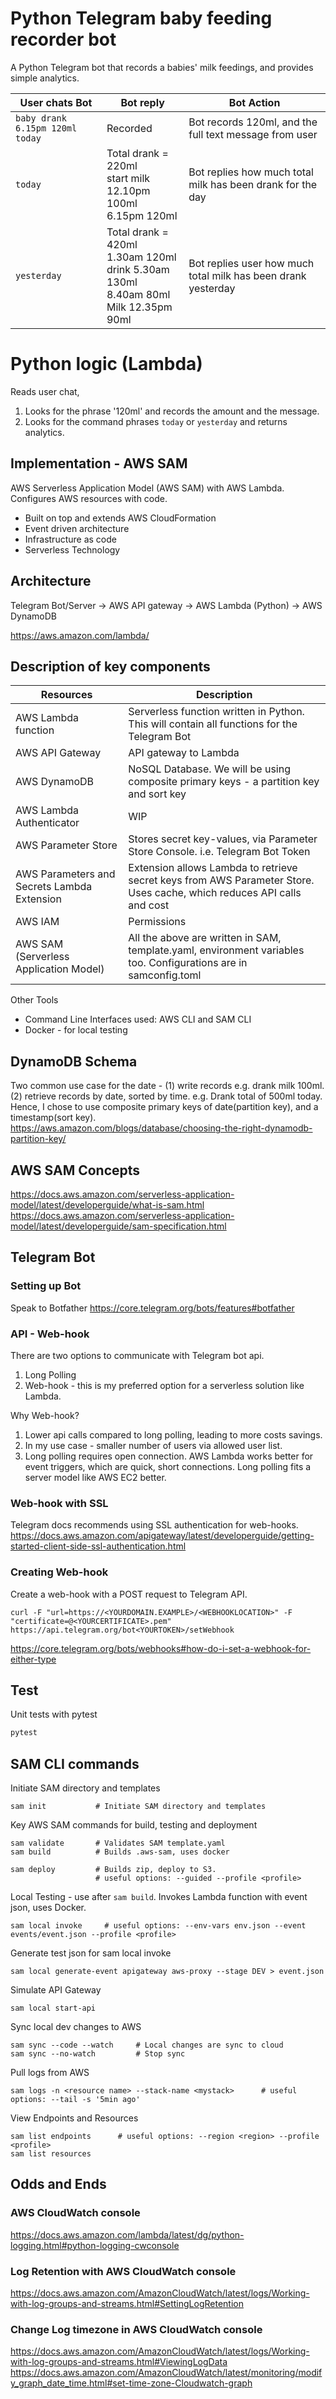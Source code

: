 # Python Telegram baby feeding recorder bot
A Python Telegram bot that records a babies' milk feedings, and provides simple analytics.

| User chats Bot                  | Bot reply                                                                                     | Bot Action                                                    |
|---------------------------------|-----------------------------------------------------------------------------------------------|---------------------------------------------------------------|
| `baby drank 6.15pm 120ml today` | Recorded                                                                                      | Bot records 120ml, and the full text message from user        |
| `today`                         | Total drank = 220ml<br>start milk 12.10pm 100ml<br>6.15pm 120ml                               | Bot replies how much total milk has been drank for the day    |
| `yesterday`                     | Total drank = 420ml<br>1.30am 120ml<br>drink 5.30am 130ml<br>8.40am 80ml<br>Milk 12.35pm 90ml | Bot replies user how much total milk has been drank yesterday |



# Python logic (Lambda)
Reads user chat, 
1. Looks for the phrase '120ml' and records the amount and the message. 
2. Looks for the command phrases `today` or `yesterday` and returns analytics.

## Implementation - AWS SAM 
AWS Serverless Application Model (AWS SAM) with AWS Lambda. Configures AWS resources with code.
- Built on top and extends AWS CloudFormation  
- Event driven architecture
- Infrastructure as code
- Serverless Technology  

## Architecture
Telegram Bot/Server -> AWS API gateway -> AWS Lambda (Python) -> AWS DynamoDB  

https://aws.amazon.com/lambda/

## Description of key components
| Resources                                   | Description                                                                                                            |
|---------------------------------------------|------------------------------------------------------------------------------------------------------------------------|
| AWS Lambda function                         | Serverless function written in Python. This will contain all functions for the Telegram Bot                            |
| AWS API Gateway                             | API gateway to Lambda                                                                                                  |
| AWS DynamoDB                                | NoSQL Database. We will be using composite primary keys - a partition key and sort key                                 |
| AWS Lambda Authenticator                    | WIP                                                                                                                    |
| AWS Parameter Store                         | Stores secret key-values, via Parameter Store Console. i.e. Telegram Bot Token                                         |
| AWS Parameters and Secrets Lambda Extension | Extension allows Lambda to retrieve secret keys from AWS Parameter Store. Uses cache, which reduces API calls and cost |
| AWS IAM                                     | Permissions                                                                                                            |
| AWS SAM (Serverless Application Model)      | All the above are written in SAM, template.yaml, environment variables too. Configurations are in samconfig.toml       |

Other Tools
- Command Line Interfaces used: AWS CLI and SAM CLI
- Docker - for local testing

## DynamoDB Schema
Two common use case for the date - (1) write records e.g. drank milk 100ml. (2) retrieve records by date, sorted by time. e.g. Drank total of 500ml today.   
Hence, I chose to use composite primary keys of date(partition key), and a timestamp(sort key).  
https://aws.amazon.com/blogs/database/choosing-the-right-dynamodb-partition-key/

## AWS SAM Concepts
https://docs.aws.amazon.com/serverless-application-model/latest/developerguide/what-is-sam.html  
https://docs.aws.amazon.com/serverless-application-model/latest/developerguide/sam-specification.html  


## Telegram Bot

### Setting up Bot
Speak to Botfather https://core.telegram.org/bots/features#botfather  

### API - Web-hook
There are two options to communicate with Telegram bot api.  
1. Long Polling  
2. Web-hook - this is my preferred option for a serverless solution like Lambda.  

Why Web-hook?
1. Lower api calls compared to long polling, leading to more costs savings.    
2. In my use case - smaller number of users via allowed user list.  
3. Long polling requires open connection. AWS Lambda works better for event triggers, which are quick, short connections. 
Long polling fits a server model like AWS EC2 better.    

### Web-hook with SSL  
Telegram docs recommends using SSL authentication for web-hooks.
https://docs.aws.amazon.com/apigateway/latest/developerguide/getting-started-client-side-ssl-authentication.html  


### Creating Web-hook
Create a web-hook with a POST request to Telegram API. 
```
curl -F "url=https://<YOURDOMAIN.EXAMPLE>/<WEBHOOKLOCATION>" -F "certificate=@<YOURCERTIFICATE>.pem" https://api.telegram.org/bot<YOURTOKEN>/setWebhook
```
https://core.telegram.org/bots/webhooks#how-do-i-set-a-webhook-for-either-type  


## Test
Unit tests with pytest  
```bash
pytest
```

## SAM CLI commands
Initiate SAM directory and templates  
```
sam init           # Initiate SAM directory and templates
```

Key AWS SAM commands for build, testing and deployment  
```
sam validate       # Validates SAM template.yaml
sam build          # Builds .aws-sam, uses docker

sam deploy         # Builds zip, deploy to S3. 
                   # useful options: --guided --profile <profile>
```

Local Testing - use after `sam build`. Invokes Lambda function with event json, uses Docker.  
```
sam local invoke     # useful options: --env-vars env.json --event events/event.json --profile <profile>
```

Generate test json for sam local invoke  
```
sam local generate-event apigateway aws-proxy --stage DEV > event.json
```

Simulate API Gateway  
```
sam local start-api
```

Sync local dev changes to AWS
```
sam sync --code --watch     # Local changes are sync to cloud
sam sync --no-watch         # Stop sync
```

Pull logs from AWS
```
sam logs -n <resource name> --stack-name <mystack>      # useful options: --tail -s '5min ago'
```

View Endpoints and Resources
```
sam list endpoints      # useful options: --region <region> --profile <profile>
sam list resources
```

## Odds and Ends

### AWS CloudWatch console
https://docs.aws.amazon.com/lambda/latest/dg/python-logging.html#python-logging-cwconsole  

### Log Retention with AWS CloudWatch console
https://docs.aws.amazon.com/AmazonCloudWatch/latest/logs/Working-with-log-groups-and-streams.html#SettingLogRetention  

### Change Log timezone in AWS CloudWatch console
https://docs.aws.amazon.com/AmazonCloudWatch/latest/logs/Working-with-log-groups-and-streams.html#ViewingLogData  
https://docs.aws.amazon.com/AmazonCloudWatch/latest/monitoring/modify_graph_date_time.html#set-time-zone-Cloudwatch-graph  

